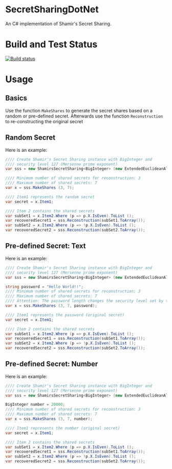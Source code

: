 # SecretSharingDotNet
An C# implementation of Shamir's Secret Sharing.

# Build and Test Status
[![Build status](https://github.com/shinji-san/SecretSharingDotNet/workflows/SecretSharingDotNet%20.NET%20Core/badge.svg)](https://github.com/shinji-san/SecretSharingDotNet/actions?query=workflow%3A%22SecretSharingDotNet+.NET+Core%22)

# Usage
## Basics
Use the function `MakeShares` to generate the secret shares based on a random or pre-defined secret.
Afterwards use the function `Reconstruction` to re-constructing the original secret

## Random Secret
Here is an example:
```csharp
//// Create Shamir's Secret Sharing instance with BigInteger and
//// security level 127 (Mersenne prime exponent)
var sss = new ShamirsSecretSharing<BigInteger> (new ExtendedEuclideanAlgorithm<BigInteger> (), 127);

//// Minimum number of shared secrets for reconstruction: 3
//// Maximum number of shared secrets: 7
var x = sss.MakeShares (3, 7);

//// Item1 represents the random secret
var secret = x.Item1;

//// Item 2 contains the shared secrets
var subSet1 = x.Item2.Where (p => p.X.IsEven).ToList ();
var recoveredSecret1 = sss.Reconstruction(subSet1.ToArray());
var subSet2 = x.Item2.Where (p => !p.X.IsEven).ToList ();
var recoveredSecret2 = sss.Reconstruction(subSet2.ToArray());
```
## Pre-defined Secret: Text
Here is an example:
```csharp
//// Create Shamir's Secret Sharing instance with BigInteger and
//// security level 127 (Mersenne prime exponent)
var sss = new ShamirsSecretSharing<BigInteger> (new ExtendedEuclideanAlgorithm<BigInteger> (), 127);

string password = "Hello World!!";
//// Minimum number of shared secrets for reconstruction: 3
//// Maximum number of shared secrets: 7
//// Attention: The password length changes the security level set by the ctor
var x = sss.MakeShares (3, 7, password);

//// Item1 represents the password (original secret)
var secret = x.Item1;

//// Item 2 contains the shared secrets
var subSet1 = x.Item2.Where (p => p.X.IsEven).ToList ();
var recoveredSecret1 = sss.Reconstruction(subSet1.ToArray());
var subSet2 = x.Item2.Where (p => !p.X.IsEven).ToList ();
var recoveredSecret2 = sss.Reconstruction(subSet2.ToArray());
```

## Pre-defined Secret: Number
Here is an example:
```csharp
//// Create Shamir's Secret Sharing instance with BigInteger and
//// security level 127 (Mersenne prime exponent)
var sss = new ShamirsSecretSharing<BigInteger> (new ExtendedEuclideanAlgorithm<BigInteger> (), 127);

BigInteger number = 20000;
//// Minimum number of shared secrets for reconstruction: 3
//// Maximum number of shared secrets: 7
var x = sss.MakeShares (3, 7, number);

//// Item1 represents the number (original secret)
var secret = x.Item1;

//// Item 2 contains the shared secrets
var subSet1 = x.Item2.Where (p => p.X.IsEven).ToList ();
var recoveredSecret1 = sss.Reconstruction(subSet1.ToArray());
var subSet2 = x.Item2.Where (p => !p.X.IsEven).ToList ();
var recoveredSecret2 = sss.Reconstruction(subSet2.ToArray());
```
